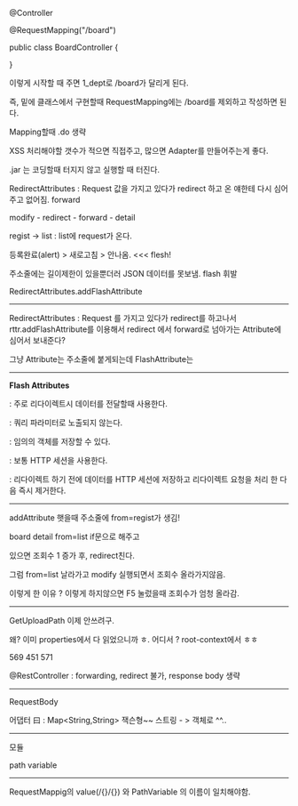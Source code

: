 @Controller

@RequestMapping("/board")

public class BoardController {



}

이렇게 시작할 때 주면 1_dept로 /board가 달리게 된다.

즉, 밑에 클래스에서 구현할때 RequestMapping에는 /board를 제외하고 작성하면 된다.

Mapping할때 .do 생략





XSS 처리해야할 갯수가 적으면 직접주고, 많으면 Adapter를 만들어주는게 좋다.

.jar 는 코딩할때 터지지 않고 실행할 때 터진다.

RedirectAttributes : Request 값을 가지고 있다가 redirect 하고 온 얘한테 다시 심어주고 없어짐. forward

modify - redirect - forward - detail

regist -> list : list에 request가 온다.

등록완료(alert) > 새로고침 > 안나옴.  <<< flesh!

주소줄에는 길이제한이 있을뿐더러 JSON 데이터를 못보냄. flash 휘발 



RedirectAttributes.addFlashAttribute



---

RedirectAttributes : Request 를 가지고 있다가 redirect를 하고나서 rttr.addFlashAttribute를 이용해서 redirect 에서 forward로 넘아가는 Attribute에 심어서 보내준다?

그냥 Attribute는 주소줄에 붙게되는데 FlashAttribute는 

---

**Flash Attributes**

: 주로 리다이렉트시 데이터를 전달할때 사용한다.

: 쿼리 파라미터로 노출되지 않는다.

: 임의의 객체를 저장할 수 있다.

: 보통 HTTP 세션을 사용한다.

: 리다이렉트 하기 전에 데이터를 HTTP 세션에 저장하고 리다이렉트 요청을 처리 한 다음 즉시 제거한다.

---

addAttribute 햇을때 주소줄에 from=regist가 생김!





board detail  from=list   if문으로 해주고

있으면 조회수 1 증가 후, redirect친다. 

그럼 from=list 날라가고 modify 실행되면서  조회수 올라가지않음.



이렇게 한 이유 ? 이렇게 하지않으면 F5 눌렀을때 조회수가 엄청 올라감.



---

GetUploadPath 이제 안쓰려구.

왜? 이미 properties에서 다 읽었으니까 ㅎ. 어디서 ? root-context에서 ㅎㅎ

569 451 571

@RestController : forwarding, redirect 불가, response body 생략 



---

RequestBody

어댑터 曰 : Map<String,String>  잭슨형~~  스트링 - > 객체로 ^^..

---

모듈

path variable



--------------



RequestMappig의 value(/{}/{}) 와 PathVariable 의 이름이 일치해야함.

